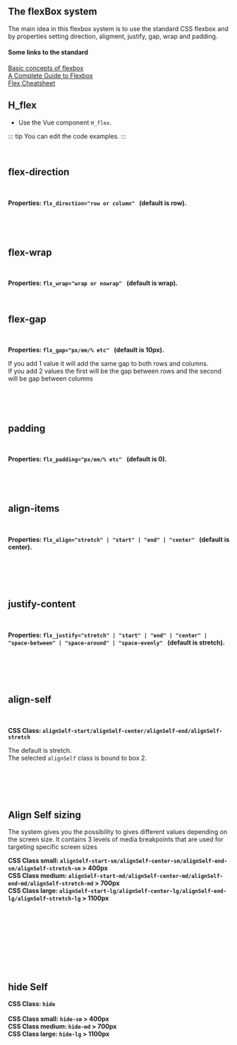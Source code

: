 ## The flexBox system

The main idea in this flexbox system is to use the standard CSS flexbox and by properties setting direction, aligment, justify, gap, wrap and padding.

#### Some links to the standard

<a href="https://developer.mozilla.org/en-US/docs/Web/CSS/CSS_Flexible_Box_Layout/Basic_Concepts_of_Flexbox" target="_blank">Basic concepts of flexbox</a><br>
<a href="https://css-tricks.com/snippets/css/a-guide-to-flexbox/" target="_blank">A Complete Guide to Flexbox</a><br>
<a href="https://yoksel.github.io/flex-cheatsheet/" target="_blank">Flex Cheatsheet</a><br>

## H_flex

- Use the Vue component `H_flex`.

::: tip
You can edit the code examples.
:::

<br>

## flex-direction

<br>

**Properties: `flx_direction="row or column" ` (default is row).**
<br>

<hhl-live-editor title="" htmlCode='
    <template>
    <H_flex flx_padding="15px" flx_justify="space-around">
      <H_flex flx_padding="15px">
      ROW
        <div>1</div>
        <div>2</div>
        <div>3</div>
      </H_flex>
      <H_flex flx_direction="column" flx_padding="15px">
      COLUMN
        <div>1</div>
        <div>2</div>
        <div>3</div>
      </H_flex>
    </H_flex>
    </template>
    <xstyle>
      .H_flex {
        box-shadow: var(--shadow-2);
      }
      .H_flex > .H_flex > div {
        min-height: 25px;
        min-width: 24px;
        background-color: var(--col-pri);
        color: white;
        text-align: center;
      }
    </xstyle>
'>
</hhl-live-editor>
<br/>

<br>

## flex-wrap

<br>

**Properties: `flx_wrap="wrap or nowrap" ` (default is wrap).**
<br>

<hhl-live-editor title="" htmlCode='
    <template>
    <H_flex flx_padding="15px" flx_justify="space-around">
      <H_flex flx_padding="15px">
      WRAP
        <div>1</div>
        <div>2</div>
        <div>3</div>
      </H_flex>
      <H_flex flx_padding="15px" flx_wrap="nowrap">
      NOWRAP
        <div>1</div>
        <div>2</div>
        <div>3</div>
      </H_flex>
    </H_flex>
    </template>
    <xstyle>
      .H_flex {
        box-shadow: var(--shadow-2);
      }
      .H_flex > .H_flex {
        max-width: 100px;
        }
      .H_flex > .H_flex > div {
        min-height: 25px;
        min-width: 24px;
        background-color: var(--col-pri);
        color: white;
        text-align: center;
      }
    </xstyle>
'>
</hhl-live-editor>
<br/>

## flex-gap

<br>

**Properties: `flx_gap="px/em/% etc" ` (default is 10px).**
<br>

If you add 1 value it will add the same gap to both rows and columns.<br>
If you add 2 values the first will be the gap between rows and the second will be gap between columns

<hhl-live-editor title="" htmlCode='
    <template>
    <H_flex flx_padding="15px" flx_justify="space-around">
      <H_flex flx_padding="15px" flx_gap="10px">
      flx_gap="10px"
        <div>1</div>
        <div>2</div>
        <div>3</div>
      </H_flex>
      <H_flex flx_padding="15px" flx_gap="40px 10px">
      flx_gap="40px 10px"
        <div>1</div>
        <div>2</div>
        <div>3</div>
      </H_flex>
    </H_flex>
    </template>
    <xstyle>
      .H_flex {
        box-shadow: var(--shadow-2);
      }
      .H_flex > .H_flex {
        max-width: 200px;
        }
      .H_flex > .H_flex > div {
        min-height: 25px;
        min-width: 24px;
        background-color: var(--col-pri);
        color: white;
        text-align: center;
      }
    </xstyle>
'>
</hhl-live-editor>
<br/>

<br/>

## padding

<br>

**Properties: `flx_padding="px/em/% etc" ` (default is 0).**
<br>

<hhl-live-editor title="" htmlCode='
    <template>
    <H_flex flx_padding="15px" flx_justify="space-around">
      <H_flex flx_padding="10px">
      flx_padding="10px"
        <div>1</div>
        <div>2</div>
        <div>3</div>
      </H_flex>
      <H_flex flx_padding="50px" >
      flx_padding="50px"
        <div>1</div>
        <div>2</div>
        <div>3</div>
      </H_flex>
    </H_flex>
    </template>
    <xstyle>
      .H_flex {
        box-shadow: var(--shadow-2);
      }
      .H_flex > .H_flex {
        max-width: 200px;
        }
      .H_flex > .H_flex > div {
        min-height: 25px;
        min-width: 24px;
        background-color: var(--col-pri);
        color: white;
        text-align: center;
      }
    </xstyle>
'>
</hhl-live-editor>
<br/>

<br>

## align-items

<br>

**Properties: `flx_align="stretch" | "start" | "end" | "center" ` (default is center).**
<br>

<hhl-live-editor title="" htmlCode='
    <template>
     <H_select v-model="val" :select-data="[`stretch`, `start`, `end`, `center`]" label="flx_align"></H_select>
    <H_flex flx_padding="15px" flx_justify="space-around">   
      <H_flex flx_padding="15px" :flx_align="val">
      ROW
        <div>1</div>
        <div>2</div>
        <div>3</div>
      </H_flex>
      <H_flex flx_direction="column" flx_padding="15px" :flx_align="val">
      COLUMN
        <div>1</div>
        <div>2</div>
        <div>3</div>
      </H_flex>
    </H_flex>
    </template>
    <script>
      const val = ref("center");
    return {val}
    </script>
    <xstyle>
      .H_select {
        margin-bottom: 22px;
      }
      .H_flex {
        box-shadow: var(--shadow-2);
      }
      .H_flex > .H_flex {
        width: 200px;
        height: 200px;
        }
      .H_flex > .H_flex > div {
        min-height: 25px;
        min-width: 24px;
        background-color: var(--col-pri);
        color: white;
        text-align: center;
      }
    </xstyle>
'>
</hhl-live-editor>
<br/>

<br/>

<br>

## justify-content

<br>

**Properties: `flx_justify="stretch" | "start" | "end" | "center" | "space-between" | "space-around" | "space-evenly" ` (default is stretch).**
<br>

<hhl-live-editor title="" htmlCode='
    <template>
     <H_select v-model="val" :select-data="[`start`, `end`, `center`, `space-between`, `space-around`, `space-evenly`]" label="flx_justify"></H_select>
    <H_flex flx_padding="15px" flx_justify="space-around">   
      <H_flex flx_padding="15px" :flx_justify="val" >
      ROW
        <div>1</div>
        <div>2</div>
        <div>3</div>
      </H_flex>
      <H_flex flx_direction="column" flx_padding="15px" :flx_justify="val">
      COLUMN
        <div>1</div>
        <div>2</div>
        <div>3</div>
      </H_flex>
    </H_flex>
    </template>
    <script>
      const val = ref("start");
    return {val}
    </script>
    <xstyle>
      .H_select {
        margin-bottom: 22px;
      }
      .H_flex {
        box-shadow: var(--shadow-2);
      }
      .H_flex > .H_flex {
        width: 200px;
        height: 300px;
        }
      .H_flex > .H_flex > div {
        min-height: 25px;
        min-width: 24px;
        background-color: var(--col-pri);
        color: white;
        text-align: center;
      }
    </xstyle>
'>
</hhl-live-editor>
<br/>

<br/>

<br>

## align-self

<br>

**CSS Class: `alignSelf-start/alignSelf-center/alignSelf-end/alignSelf-stretch`** <br/>

The default is stretch.<br/>
The selected `alignSelf` class is bound to box 2.
<br>

<hhl-live-editor title="" htmlCode='
    <template>
     <H_select v-model="val" :select-data="[`alignSelf-start`, `alignSelf-center`, `alignSelf-end`, `alignSelf-stretch`]" label="align-self"></H_select>
    <H_flex flx_padding="15px" flx_justify="space-around">   
      <H_flex flx_padding="15px">
      ROW
        <div>1</div>
        <div :class="val">2</div>
        <div>3</div>
      </H_flex>
      <H_flex flx_direction="column" flx_padding="15px">
      COLUMN
        <div>1</div>
        <div :class="val">2</div>
        <div>3</div>
      </H_flex>
    </H_flex>
    </template>
    <script>
      const val = ref("alignSelf-start");
    return {val}
    </script>
    <xstyle>
      .H_select {
        margin-bottom: 22px;
      }
      .H_flex {
        box-shadow: var(--shadow-2);
      }
      .H_flex > .H_flex {
        width: 200px;
        height: 300px;
        }
      .H_flex > .H_flex > div {
        min-height: 25px;
        min-width: 24px;
        background-color: var(--col-pri);
        color: white;
        text-align: center;
      }
    </xstyle>
'>
</hhl-live-editor>
<br/>

<br/>
<br>

## Align Self sizing

The system gives you the possibility to gives different values depending on the screen size. It contains 3 levels of media breakpoints that are used for targeting specific screen sizes

**CSS Class small: `alignSelf-start-sm/alignSelf-center-sm/alignSelf-end-sm/alignSelf-stretch-sm` > 400px** <br/>
**CSS Class medium: `alignSelf-start-md/alignSelf-center-md/alignSelf-end-md/alignSelf-stretch-md` > 700px** <br/>
**CSS Class large: `alignSelf-start-lg/alignSelf-center-lg/alignSelf-end-lg/alignSelf-stretch-lg` > 1100px** <br/>

<br>
<br>
<br>
<br>
<br>


<br>
<br>
<br>

## hide Self

**CSS Class: `hide`** <br/><br/>
**CSS Class small: `hide-sm` > 400px** <br/>
**CSS Class medium: `hide-md` > 700px** <br/>
**CSS Class large: `hide-lg` > 1100px** <br/>

<br>
<br>
<br>

<br>
<br>
<br>
<br>
<br>
